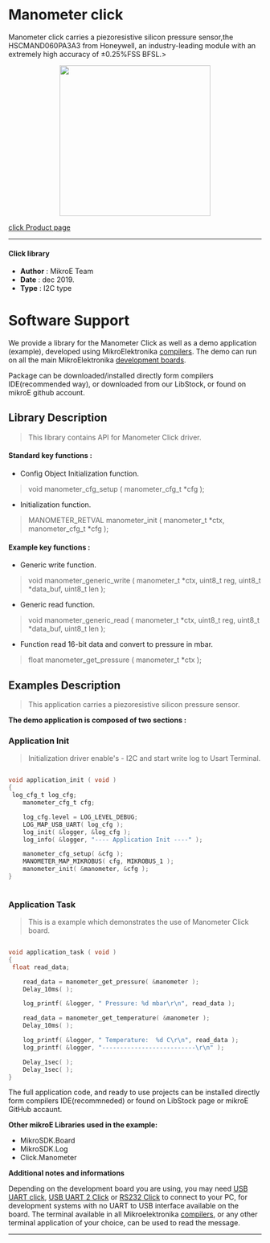 
# Manometer click

Manometer click carries a piezoresistive silicon pressure sensor,the HSCMAND060PA3A3 from Honeywell, an industry-leading module with an extremely high accuracy of ±0.25%FSS BFSL.>

<p align="center">
  <img src="https://download.mikroe.com/images/click_for_ide/manometer_click.png" height=300px>
</p>

[click Product page](https://www.mikroe.com/manometer-click)

---


#### Click library 

- **Author**        : MikroE Team
- **Date**          : dec 2019.
- **Type**          : I2C type


# Software Support

We provide a library for the Manometer Click 
as well as a demo application (example), developed using MikroElektronika 
[compilers](https://shop.mikroe.com/compilers). 
The demo can run on all the main MikroElektronika [development boards](https://shop.mikroe.com/development-boards).

Package can be downloaded/installed directly form compilers IDE(recommended way), or downloaded from our LibStock, or found on mikroE github account. 

## Library Description

> This library contains API for Manometer Click driver.

#### Standard key functions :

- Config Object Initialization function.
> void manometer_cfg_setup ( manometer_cfg_t *cfg ); 
 
- Initialization function.
> MANOMETER_RETVAL manometer_init ( manometer_t *ctx, manometer_cfg_t *cfg );

#### Example key functions :

- Generic write function.
> void manometer_generic_write ( manometer_t *ctx, uint8_t reg, uint8_t *data_buf, uint8_t len );
 
- Generic read function.
> void manometer_generic_read ( manometer_t *ctx, uint8_t reg, uint8_t *data_buf, uint8_t len );

- Function read 16-bit data and convert to pressure in mbar.
> float manometer_get_pressure ( manometer_t *ctx );

## Examples Description
 
> This application carries a piezoresistive silicon pressure       sensor. 

**The demo application is composed of two sections :**

### Application Init 

> Initialization driver enable's - I2C and start write log to      Usart Terminal. 

```c

void application_init ( void )
{
 log_cfg_t log_cfg;
    manometer_cfg_t cfg;

    log_cfg.level = LOG_LEVEL_DEBUG;
    LOG_MAP_USB_UART( log_cfg );
    log_init( &logger, &log_cfg );
    log_info( &logger, "---- Application Init ----" );

    manometer_cfg_setup( &cfg );
    MANOMETER_MAP_MIKROBUS( cfg, MIKROBUS_1 );
    manometer_init( &manometer, &cfg );
}
  
```

### Application Task

> This is a example which demonstrates the use of Manometer Click board.

```c

void application_task ( void )
{
 float read_data;

    read_data = manometer_get_pressure( &manometer );
    Delay_10ms( );

    log_printf( &logger, " Pressure: %d mbar\r\n", read_data );

    read_data = manometer_get_temperature( &manometer );
    Delay_10ms( );

    log_printf( &logger, " Temperature:  %d C\r\n", read_data );
    log_printf( &logger, "--------------------------\r\n" );

    Delay_1sec( );
    Delay_1sec( );
}  

```

The full application code, and ready to use projects can be  installed directly form compilers IDE(recommneded) or found on LibStock page or mikroE GitHub accaunt.

**Other mikroE Libraries used in the example:** 

- MikroSDK.Board
- MikroSDK.Log
- Click.Manometer

**Additional notes and informations**

Depending on the development board you are using, you may need 
[USB UART click](https://shop.mikroe.com/usb-uart-click), 
[USB UART 2 Click](https://shop.mikroe.com/usb-uart-2-click) or 
[RS232 Click](https://shop.mikroe.com/rs232-click) to connect to your PC, for 
development systems with no UART to USB interface available on the board. The 
terminal available in all Mikroelektronika 
[compilers](https://shop.mikroe.com/compilers), or any other terminal application 
of your choice, can be used to read the message.



---
